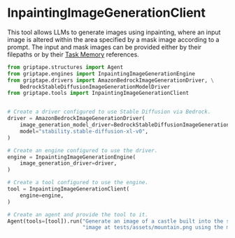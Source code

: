 # InpaintingImageGenerationClient

This tool allows LLMs to generate images using inpainting, where an input image is altered within the area specified by a mask image according to a prompt. The input and mask images can be provided either by their filepaths or by their [Task Memory](../../griptape-framework/tools/task-memory.md) references.

```python
from griptape.structures import Agent
from griptape.engines import InpaintingImageGenerationEngine
from griptape.drivers import AmazonBedrockImageGenerationDriver, \
    BedrockStableDiffusionImageGenerationModelDriver
from griptape.tools import InpaintingImageGenerationClient


# Create a driver configured to use Stable Diffusion via Bedrock.
driver = AmazonBedrockImageGenerationDriver(
    image_generation_model_driver=BedrockStableDiffusionImageGenerationModelDriver(),
    model="stability.stable-diffusion-xl-v0",
)

# Create an engine configured to use the driver.
engine = InpaintingImageGenerationEngine(
    image_generation_driver=driver,
)

# Create a tool configured to use the engine.
tool = InpaintingImageGenerationClient(
    engine=engine,
)

# Create an agent and provide the tool to it.
Agent(tools=[tool]).run("Generate an image of a castle built into the side of a mountain by inpainting the "
                        "image at tests/assets/mountain.png using the mask at tests/assets/mountain-mask.png.")
```
